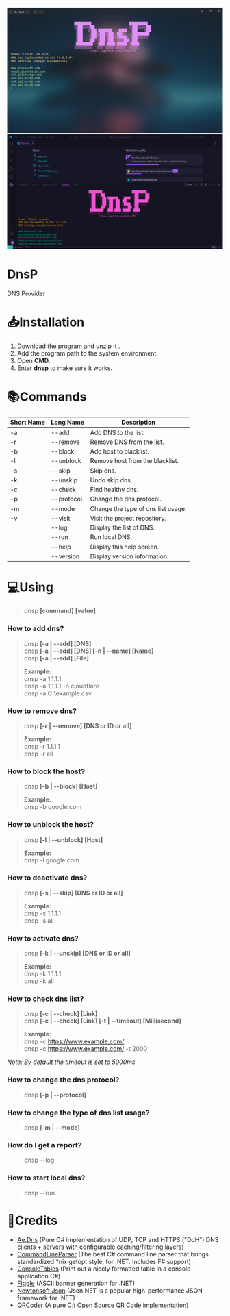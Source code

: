 ![DnsP](Images/dnsp.png)
![DnsP](Images/vscode.png)

# DnsP
DNS Provider

# :inbox_tray:Installation
1. Download the program and unzip it . 
2. Add the program path to the system environment.
3. Open **CMD**.
4. Enter **dnsp** to make sure it works.

# :books:Commands
| Short Name | Long Name  | Description                        |
|------------|------------|------------------------------------|
| -a         | --add      | Add DNS to the list.               |
| -r         | --remove   | Remove DNS from the list.          |
| -b         | --block    | Add host to blacklist.             |
| -l         | --unblock  | Remove host from the blacklist.    |
| -s         | --skip     | Skip dns.                          |
| -k         | --unskip   | Undo skip dns.                     |
| -c         | --check    | Find healthy dns.                  |
| -p         | --protocol | Change the dns protocol.           |
| -m         | --mode     | Change the type of dns list usage. |
| -v         | --visit    | Visit the project repository.      |
|            | --log      | Display the list of DNS.           |
|            | --run      | Run local DNS.                     |
|            | --help     | Display this help screen.          |
|            | --version  | Display version information.       |

# :computer:Using
> dnsp **[command]** **[value]**

### How to add dns?
> dnsp **[-a | --add] [DNS]**  
> dnsp **[-a | --add] [DNS] [-n | --name] [Name]**    
> dnsp **[-a | --add] [File]**
>
> **Example:**  
> dnsp -a 1.1.1.1   
> dnsp -a 1.1.1.1 -n cloudflare    
> dnsp -a C:\example.csv    

### How to remove dns?
> dnsp **[-r | --remove] [DNS or ID or all]**  
>
>
> **Example:**  
> dnsp -r 1.1.1.1    
> dnsp -r all    

### How to block the host?
> dnsp **[-b | --block] [Host]**  
>
> **Example:**  
> dnsp -b google.com

### How to unblock the host?
> dnsp **[-l | --unblock] [Host]**  
>
> **Example:**  
> dnsp -l google.com

### How to deactivate dns?
> dnsp **[-s | --skip] [DNS or ID or all]**  
>
> **Example:**  
> dnsp -s 1.1.1.1    
> dnsp -s all    

### How to activate dns?
> dnsp **[-k | --unskip] [DNS or ID or all]**  
>
> **Example:**  
> dnsp -k 1.1.1.1    
> dnsp -k all    

### How to check dns list?
> dnsp **[-c | --check] [Link]**  
> dnsp **[-c | --check] [Link] [-t | --timeout] [Millisecond]**  
>
> **Example:**  
> dnsp -c https://www.example.com/  
> dnsp -c https://www.example.com/ -t 2000

*Note: By default the timeout is set to 5000ms*


### How to change the dns protocol?
> dnsp **[-p | --protocol]**

### How to change the type of dns list usage?
> dnsp **[-m | --mode]**

### How do I get a report?
> dnsp --log  

### How to start local dns?
> dnsp --run  

# :bookmark:Credits
- [Ae.Dns](https://github.com/alanedwardes/Ae.Dns) (Pure C# implementation of UDP, TCP and HTTPS ("DoH") DNS clients + servers with configurable caching/filtering layers)
- [CommandLineParser](https://github.com/commandlineparser/commandline) (The best C# command line parser that brings standardized *nix getopt style, for .NET. Includes F# support)
- [ConsoleTables](https://github.com/khalidabuhakmeh/ConsoleTables) (Print out a nicely formatted table in a console application C#)
- [Figgle](https://github.com/drewnoakes/figgle) (ASCII banner generation for .NET)
- [Newtonsoft.Json](https://github.com/JamesNK/Newtonsoft.Json) (Json.NET is a popular high-performance JSON framework for .NET)
- [QRCoder](https://github.com/codebude/QRCoder) (A pure C# Open Source QR Code implementation)